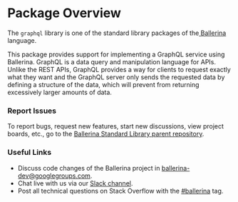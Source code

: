 # Package Overview

The `graphql` library is one of the standard library packages of the<a target="_blank" href="https://ballerina.io/"> Ballerina </a> language.

This package provides support for implementing a GraphQL service using Ballerina. GraphQL is a data query and manipulation language for APIs. 
Unlike the REST APIs, GraphQL provides a way for clients to request exactly what they want and the GraphQL server only sends the requested data by defining a structure of the data, which will prevent from returning excessively larger amounts of data. 

### Report Issues
To report bugs, request new features, start new discussions, view project boards, etc., go to the [Ballerina Standard Library parent repository](https://github.com/ballerina-platform/ballerina-standard-library).

### Useful Links
- Discuss code changes of the Ballerina project in [ballerina-dev@googlegroups.com](mailto:ballerina-dev@googlegroups.com).
- Chat live with us via our [Slack channel](https://ballerina.io/community/slack/).
- Post all technical questions on Stack Overflow with the [#ballerina](https://stackoverflow.com/questions/tagged/ballerina) tag.
